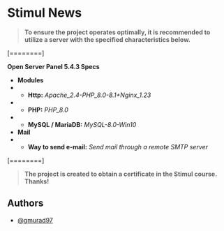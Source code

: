 # Stimul News

> **To ensure the project operates optimally, it is recommended to utilize a server with the specified characteristics below.**

[========]

**Open Server Panel 5.4.3 Specs**
- **Modules**
- - **Http:** *Apache_2.4-PHP_8.0-8.1+Nginx_1.23*
- - **PHP:** *PHP_8.0*
- - **MySQL / MariaDB:** *MySQL-8.0-Win10*
- **Mail**
- - **Way to send e-mail:** *Send mail through a remote SMTP server*

[========]

> **The project is created to obtain a certificate in the Stimul course. Thanks!**

## Authors

- [@gmurad97](https://www.github.com/gmurad97)